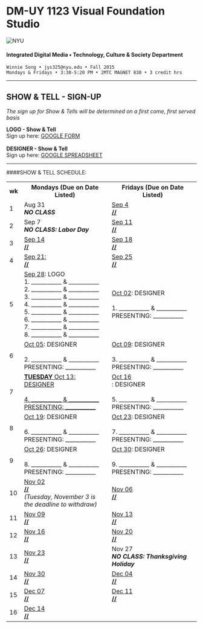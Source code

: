# DM-UY 1123 Visual Foundation Studio

![NYU](http://ws2.polishedsolid.com/de/nyu_soe_logo.png)
#### Integrated Digital Media • Technology, Culture & Society Department 

    Winnie Song • jys325@nyu.edu • Fall 2015 
    Mondays & Fridays • 3:30-5:20 PM • 2MTC MAGNET 830 • 3 credit hrs

---

## SHOW & TELL - SIGN-UP

*The sign up for Show & Tells will be determined on a first come, first served basis*

**LOGO - Show & Tell**<br>
Sign up here: [GOOGLE FORM](https://docs.google.com/forms/d/158z0_shftDJktkjBAgfSycYinFof3KzxcryMgGiMKlc/viewform?usp=send_form)
<br><Br>
**DESIGNER - Show & Tell**<br>
Sign up here: [GOOGLE SPREADSHEET](https://docs.google.com/spreadsheets/d/1wwYKWYqJaJ22Wshi7JRdKnPVJdc1LWn5495yY8T7rjo/edit?usp=sharing)
***
####SHOW & TELL SCHEDULE:

<table>
    <tr>
        <th width="4%">wk</th>
        <th width="48%">Mondays (Due on Date Listed)</th>
        <th width="48%">Fridays (Due on Date Listed)</th>
    </tr>
    <tr>
    <td>1</td>
        <td>Aug 31<br><strong><i>NO CLASS</i></strong></td>
        <td><a href="weekly_detail/dm1123_weekly_detail_wk1_sep4.md">Sep 4<br><strong>//</strong></a></td>
    </tr>
    <tr>
        <td>2</td>
        <td>Sep 7<br><strong><i>NO CLASS: Labor Day</i></strong></td>
        <td><a href="weekly_detail/dm1123_weekly_detail_wk2_sep9.md">Sep 11<br><strong>//</strong></a>
        </td>
    </tr>
    <tr>
        <td>3</td>
        <td valign="top"><a href="weekly_detail/dm1123_weekly_detail_wk3_sep16.md">Sep 14<br><strong>//</stron></a></strong></td>
        <td valign="top"><a href="weekly_detail/dm1123_weekly_detail_wk3_sep16.md">Sep 18<br><strong>//</strong></a></td>
    </tr>
    <tr>
        <td>4</td>
        <td valign="top"><a href="weekly_detail/dm1123_weekly_detail_wk4_sep23.md">Sep 21:<br><strong>//</strong></a></td>
        <td valign="top"><a href="weekly_detail/dm1123_weekly_detail_wk4_sep23.md">Sep 25<br><strong>//</strong></a></tr>
    <tr>
        <td>5</td>
        <td><a href="weekly_detail/dm1123_weekly_detail_wk5_sep30.md">Sep 28</a>: LOGO<BR>
1. ___________ & ___________<BR>
2. ___________ & ___________<BR>
3. ___________ & ___________<BR>
4. ___________ & ___________<BR>
5. ___________ & ___________<BR>
6. ___________ & ___________<BR>
7. ___________ & ___________<BR>
8. ___________ & ___________<BR>
</td>
        <td><a href="weekly_detail/dm1123_weekly_detail_wk5_sep30.md">Oct 02</a>: DESIGNER<br><BR>
1. ___________ & ___________<BR>
PRESENTING: ___________</td>
    </tr>
    <tr>
        <td>6</td>
        <td><a href="weekly_detail/dm1123_weekly_detail_wk6_oct07.md">Oct 05</a>: DESIGNER<br><BR>
2. ___________ & ___________<BR>
PRESENTING: ___________</td>
        <td><a href="weekly_detail/dm1123_weekly_detail_wk6_oct07.md">Oct 09</a>: DESIGNER<br><BR>
3. ___________ & ___________<BR>
PRESENTING: ___________<br></td>
    </tr>
    <tr>
        <td>7</td>
        <td><a href="weekly_detail/dm1123_weekly_detail_wk7_oct14.md"><STRONG><u>TUESDAY</STRONG> Oct 13</A>: DESIGNER<br><BR>
4. ___________ & ___________<BR>
PRESENTING: ___________<br></td>
        <td><a href="weekly_detail/dm1123_weekly_detail_wk7_oct14.md">Oct 16<br></a>: DESIGNER<br><BR>
5. ___________ & ___________<BR>
PRESENTING: ___________<br></td>
    </tr>
    <tr>
        <td>8</td>
        <td><a href="weekly_detail/dm1123_weekly_detail_wk8_oct21.md">Oct 19</a>: DESIGNER<br><BR>
6. ___________ & ___________<BR>
PRESENTING: ___________<br></td>
        <td><a href="weekly_detail/dm1123_weekly_detail_wk8_oct21.md">Oct 23</a>: DESIGNER<br><BR>
7. ___________ & ___________<BR>
PRESENTING: ___________<br></td>
    </tr>
    <tr>
        <td>9</td>
        <td valign="top"><a href="weekly_detail/dm1123_weekly_detail_wk9_oct28.md">Oct 26</a>: DESIGNER<br><BR>
8. ___________ & ___________<BR>
PRESENTING: ___________<br></td>
        <td valign="top"><a href="weekly_detail/dm1123_weekly_detail_wk9_oct28.md">Oct 30</a>: DESIGNER<br><BR>
9. ___________ & ___________<BR>
PRESENTING: ___________<br></strong></td>
    </tr>
    <tr>
        <td>10</td>
        <td><a href="weekly_detail/dm1123_weekly_detail_wk10_nov4.md">Nov 02<br><strong>//</strong></a><br>
        <i>(Tuesday, November 3 is the deadline to withdraw)</i></td>
        <td><a href="weekly_detail/dm1123_weekly_detail_wk10_nov4.md">Nov 06<br><strong>//</strong></a></td>
    </tr>
    <tr>
        <td>11</td>
        <td><a href="weekly_detail/dm1123_weekly_detail_wk11_nov11.md">Nov 09<br><strong>//</strong></a></td>
        <td><a href="weekly_detail/dm1123_weekly_detail_wk11_nov11.md">Nov 13<br><strong>//</strong></a></td>
    </tr>
    <tr>
        <td>12</td>
        <td><a href="weekly_detail/dm1123_weekly_detail_wk12_nov18.md">Nov 16<br><strong>//</strong></a></td>
        <td><a href="weekly_detail/dm1123_weekly_detail_wk12_nov18.md">Nov 20<br><strong>//</strong></a></td>
    </tr>
    <tr>
        <td>13</td>
        <td><a href="weekly_detail/dm1123_weekly_detail_wk13_nov25.md">Nov 23<br><strong>//</strong></a></td>
        <td>Nov 27</a><br><strong><i>NO CLASS: Thanksgiving Holiday</i></strong></td>
    </tr>
    <tr>
        <td>14</td>
        <td><a href="weekly_detail/dm1123_weekly_detail_wk14_dec2.md">Nov 30<br><strong>//</strong></a></td>
        <td><a href="weekly_detail/dm1123_weekly_detail_wk14_dec2.md">Dec 04<br><strong>//</strong></a></td>
    </tr>
    <tr>
        <td>15</td>
        <td><a href="weekly_detail/dm1123_weekly_detail_wk15_dec9.md">Dec 07<br><strong>//</strong></a></td>
        <td><a href="weekly_detail/dm1123_weekly_detail_wk15_dec9.md">Dec 11<br><strong>//</strong></a></strong></td>
    </tr>
    <tr>
        <td>16</td>
        <td colspan="2"><a href="projects/dm1123_vfs_end_of_semester_deliverables.md" target="_blank">Dec 14<br><strong>//</strong></a></td>
    </tr>
</table>
